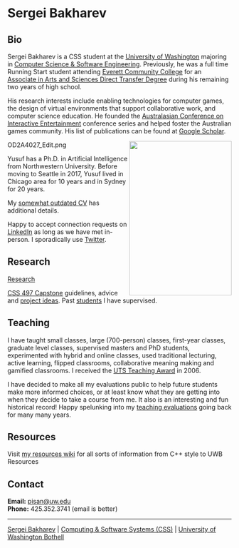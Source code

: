 # Sergei Bakharev

## Bio

Sergei Bakharev is a CSS student at the [University of Washington](https://www.uwb.edu/) majoring in [Computer Science & Software Engineering](https://www.uwb.edu/bscsse). Previously, he was a full time Running Start student attending [Everett Community College](https://www.everettcc.edu/) for an [Associate in Arts and Sciences Direct Transfer Degree](https://www.everettcc.edu/files/programs/aas-dta-transfer-guide.pdf) during his remaining two years of high school. 

His research interests include enabling technologies for computer games, the design of virtual environments that support collaborative work, and computer science education. He founded the [Australasian Conference on Interactive Entertainment](http://ieconference.org/) conference series and helped foster the Australian games community. His list of publications can be found at [Google Scholar](https://scholar.google.com/citations?user=eCpI_aUAAAAJ&hl=en&oi=ao).

OD2A4027_Edit.png
<img align="right" width="230.4" height="345.6" src="https://github.com/SergeiBak/PersonalWebsite/blob/master/images/OD2A4027_Edit.png?raw=true">

Yusuf has a Ph.D. in Artificial Intelligence from Northwestern University. Before moving to Seattle in 2017, Yusuf lived in Chicago area for 10 years and in Sydney for 20 years.

My [somewhat outdated CV](PisanYusuf-CV.pdf) has additional details.

Happy to accept connection requests on [LinkedIn](https://www.linkedin.com/in/pisan/) as long as we have met in-person. I sporadically use [Twitter](https://twitter.com/yusufpisan).

## Research

[Research](research.html)

[CSS 497 Capstone](capstone.html) guidelines, advice and [project ideas](capstone-ideas.html). Past [students](./people) I have supervised.

## Teaching

I have taught small classes, large (700-person) classes, first-year classes, graduate level classes, supervised masters and PhD students, experimented with hybrid and online classes, used traditional lecturing, active learning, flipped classrooms, collaborative meaning making and gamified classrooms. I received the [UTS Teaching Award](https://www.uts.edu.au/research-and-teaching/learning-and-teaching/awards-and-citations/past-award-and-citation-0) in 2006.

I have decided to make all my evaluations public to help future students make more informed choices, or at least know what they are getting into when they decide to take a course from me. It also is an interesting and fun historical record! Happy spelunking into my [teaching evaluations](teaching/evaluations/) going back for many many years.

## Resources

Visit [my resources wiki](https://github.com/pisanorg/w/wiki) for all sorts of information from C++ style to UWB Resources

## Contact

**Email:** pisan@uw.edu  
**Phone:** 425.352.3741 (email is better)  

***

[Sergei Bakharev](https://www.linkedin.com/in/sergei-bakharev/) | [Computing & Software Systems (CSS)](https://www.uwb.edu/css) | [University of Washington Bothell](https://www.uwb.edu/)
